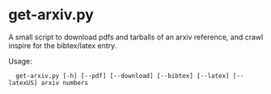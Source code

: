 # get-arxiv.py

A small script to download pdfs and tarballs of an arxiv reference,
and crawl inspire for the bibtex/latex entry.

Usage:
```
  get-arxiv.py [-h] [--pdf] [--download] [--bibtex] [--latex] [--latexUS] arxiv numbers
```

